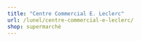 ```yaml
---
title: "Centre Commercial E. Leclerc"
url: /lunel/centre-commercial-e-leclerc/
shop: supermarché
---
```


